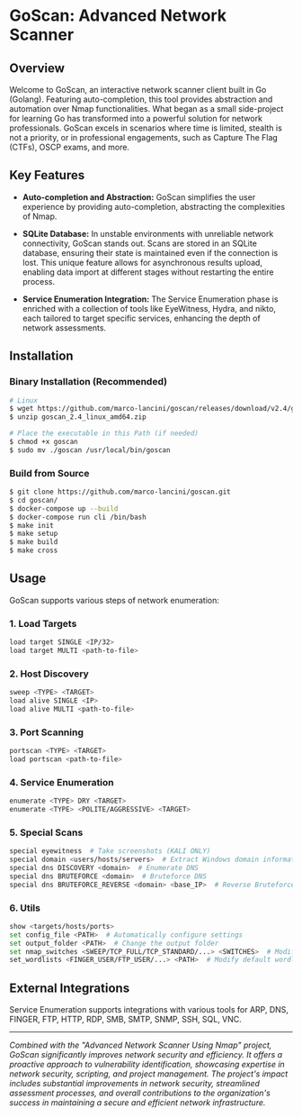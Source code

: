 # GoScan: Advanced Network Scanner

## Overview

Welcome to GoScan, an interactive network scanner client built in Go (Golang). Featuring auto-completion, this tool provides abstraction and automation over Nmap functionalities. What began as a small side-project for learning Go has transformed into a powerful solution for network professionals. GoScan excels in scenarios where time is limited, stealth is not a priority, or in professional engagements, such as Capture The Flag (CTFs), OSCP exams, and more.

## Key Features

- **Auto-completion and Abstraction:** GoScan simplifies the user experience by providing auto-completion, abstracting the complexities of Nmap.

- **SQLite Database:** In unstable environments with unreliable network connectivity, GoScan stands out. Scans are stored in an SQLite database, ensuring their state is maintained even if the connection is lost. This unique feature allows for asynchronous results upload, enabling data import at different stages without restarting the entire process.

- **Service Enumeration Integration:** The Service Enumeration phase is enriched with a collection of tools like EyeWitness, Hydra, and nikto, each tailored to target specific services, enhancing the depth of network assessments.

## Installation

### Binary Installation (Recommended)

```bash
# Linux
$ wget https://github.com/marco-lancini/goscan/releases/download/v2.4/goscan_2.4_linux_amd64.zip
$ unzip goscan_2.4_linux_amd64.zip

# Place the executable in this Path (if needed)
$ chmod +x goscan
$ sudo mv ./goscan /usr/local/bin/goscan
```

### Build from Source

```bash
$ git clone https://github.com/marco-lancini/goscan.git
$ cd goscan/
$ docker-compose up --build
$ docker-compose run cli /bin/bash
$ make init
$ make setup
$ make build
$ make cross
```

## Usage

GoScan supports various steps of network enumeration:

### 1. Load Targets

```bash
load target SINGLE <IP/32>
load target MULTI <path-to-file>
```

### 2. Host Discovery

```bash
sweep <TYPE> <TARGET>
load alive SINGLE <IP>
load alive MULTI <path-to-file>
```

### 3. Port Scanning

```bash
portscan <TYPE> <TARGET>
load portscan <path-to-file>
```

### 4. Service Enumeration

```bash
enumerate <TYPE> DRY <TARGET>
enumerate <TYPE> <POLITE/AGGRESSIVE> <TARGET>
```

### 5. Special Scans

```bash
special eyewitness  # Take screenshots (KALI ONLY)
special domain <users/hosts/servers>  # Extract Windows domain information
special dns DISCOVERY <domain>  # Enumerate DNS
special dns BRUTEFORCE <domain>  # Bruteforce DNS
special dns BRUTEFORCE_REVERSE <domain> <base_IP>  # Reverse Bruteforce DNS
```

### 6. Utils

```bash
show <targets/hosts/ports>
set config_file <PATH>  # Automatically configure settings
set output_folder <PATH>  # Change the output folder
set nmap_switches <SWEEP/TCP_FULL/TCP_STANDARD/...> <SWITCHES>  # Modify default Nmap switches
set_wordlists <FINGER_USER/FTP_USER/...> <PATH>  # Modify default wordlists
```

## External Integrations

Service Enumeration supports integrations with various tools for ARP, DNS, FINGER, FTP, HTTP, RDP, SMB, SMTP, SNMP, SSH, SQL, VNC.

---

*Combined with the "Advanced Network Scanner Using Nmap" project, GoScan significantly improves network security and efficiency. It offers a proactive approach to vulnerability identification, showcasing expertise in network security, scripting, and project management. The project's impact includes substantial improvements in network security, streamlined assessment processes, and overall contributions to the organization's success in maintaining a secure and efficient network infrastructure.*
